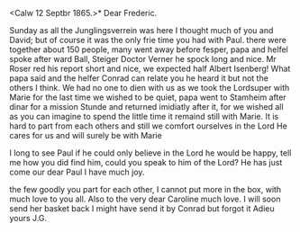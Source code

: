  <Calw 12 Septbr 1865.>*
Dear Frederic.

Sunday as all the Junglingsverrein was here I thought much of you and David; but of course it was the only frie time you had with Paul. there were together about 150 people, many went away before fesper, papa and helfel spoke after ward Ball, Steiger Doctor Verner he spock long and nice. Mr Roser red his report short and nice, we expected half Albert Isenberg! What papa said and the helfer Conrad can relate you he heard it but not the others I think. We had no one to dien with us as we took the Lordsuper with Marie for the last time we wished to be quiet, papa went to Stamheim after dinar for a mission Stunde and returned imidiatly after it, for we wished all as you can imagine to spend the little time it remaind still with Marie. It is hard to part from each others and still we comfort ourselves in the Lord He cares for us and will surely be with Marie

I long to see Paul if he could only believe in the Lord he would be happy, tell me how you did find him, could you speak to him of the Lord? 
He has just come our dear Paul I have much joy.

the few goodly you part for each other, I cannot put more in the box, with much love to you all. Also to the very dear Caroline much love. I will soon send her basket back I might have send it by Conrad but forgot it Adieu  yours J.G.
